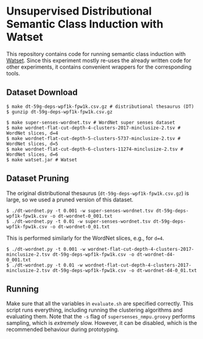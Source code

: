 # Unsupervised Distributional Semantic Class Induction with Watset

This repository contains code for running semantic class induction with [Watset](https://github.com/nlpub/watset-java). Since this experiment mostly re-uses the already written code for other experiments, it contains convenient wrappers for the corresponding tools.

## Dataset Download

```shell
$ make dt-59g-deps-wpf1k-fpw1k.csv.gz # distributional thesaurus (DT)
$ gunzip dt-59g-deps-wpf1k-fpw1k.csv.gz
```

```shell
$ make super-senses-wordnet.tsv # WordNet super senses dataset
$ make wordnet-flat-cut-depth-4-clusters-2017-minclusize-2.tsv # WordNet slices, d=4
$ make wordnet-flat-cut-depth-5-clusters-5737-minclusize-2.tsv # WordNet slices, d=5
$ make wordnet-flat-cut-depth-6-clusters-11274-minclusize-2.tsv # WordNet slices, d=6
$ make watset.jar # Watset
```

## Dataset Pruning

The original distributional thesaurus (`dt-59g-deps-wpf1k-fpw1k.csv.gz`) is large, so we used a pruned version of this dataset.

```shell
$ ./dt-wordnet.py -t 0.001 -w super-senses-wordnet.tsv dt-59g-deps-wpf1k-fpw1k.csv -o dt-wordnet-0_001.txt
$ ./dt-wordnet.py -t 0.01 -w super-senses-wordnet.tsv dt-59g-deps-wpf1k-fpw1k.csv -o dt-wordnet-0_01.txt
```

This is performed similarly for the WordNet slices, e.g., for `d=4`.

```shell
$ ./dt-wordnet.py -t 0.001 -w wordnet-flat-cut-depth-4-clusters-2017-minclusize-2.tsv dt-59g-deps-wpf1k-fpw1k.csv -o dt-wordnet-d4-0_001.txt
$ ./dt-wordnet.py -t 0.01 -w wordnet-flat-cut-depth-4-clusters-2017-minclusize-2.tsv dt-59g-deps-wpf1k-fpw1k.csv -o dt-wordnet-d4-0_01.txt
```

## Running

Make sure that all the variables in `evaluate.sh` are specified correctly. This script runs everything, including running the clustering algorithms and evaluating them. Note that the `-s` flag of `supersenses_nmpu.groovy` performs sampling, which is *extremely* slow. However, it can be disabled, which is the recommended behaviour during prototyping.
